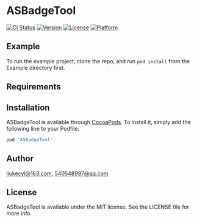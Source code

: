 # ASBadgeTool

[![CI Status](https://img.shields.io/travis/liukecyl@163.com/ASBadgeTool.svg?style=flat)](https://travis-ci.org/liukecyl@163.com/ASBadgeTool)
[![Version](https://img.shields.io/cocoapods/v/ASBadgeTool.svg?style=flat)](https://cocoapods.org/pods/ASBadgeTool)
[![License](https://img.shields.io/cocoapods/l/ASBadgeTool.svg?style=flat)](https://cocoapods.org/pods/ASBadgeTool)
[![Platform](https://img.shields.io/cocoapods/p/ASBadgeTool.svg?style=flat)](https://cocoapods.org/pods/ASBadgeTool)

## Example

To run the example project, clone the repo, and run `pod install` from the Example directory first.

## Requirements

## Installation

ASBadgeTool is available through [CocoaPods](https://cocoapods.org). To install
it, simply add the following line to your Podfile:

```ruby
pod 'ASBadgeTool'
```

## Author

liukecyl@163.com, 540548997@qq.com

## License

ASBadgeTool is available under the MIT license. See the LICENSE file for more info.
